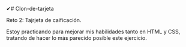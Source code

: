 ✔# Clon-de-tarjeta

Reto 2: Tajrjeta de caificación.

Estoy practicando para mejorar mis habilidades tanto en HTML y CSS, tratando de hacer lo más parecido posible este ejercicio.
